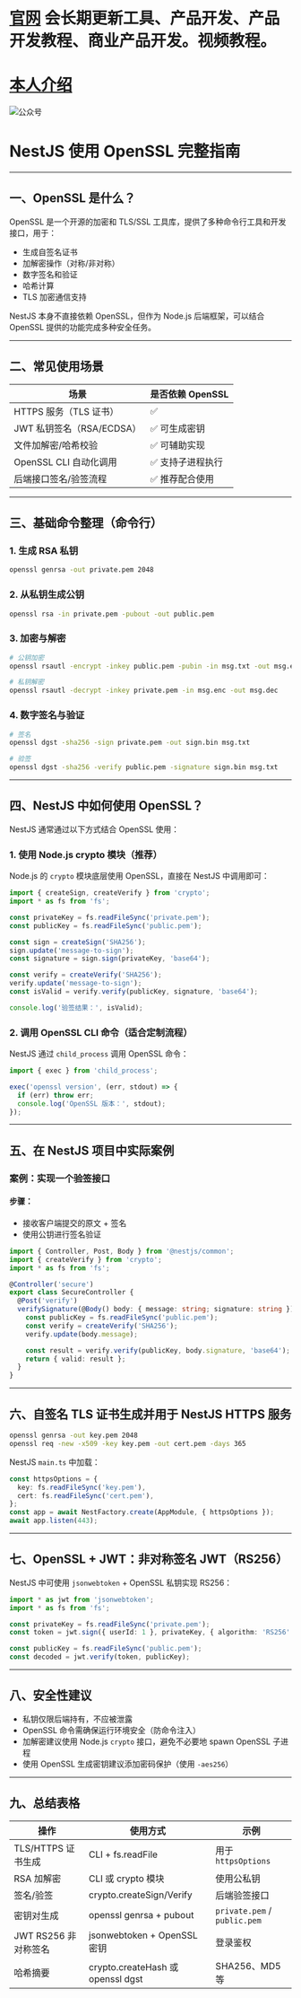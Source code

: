 # [官网](securitytech.cc) 会长期更新工具、产品开发、产品开发教程、商业产品开发。视频教程。

# [本人介绍](http://securitytech.cc/about)

![公众号](https://github.com/haidragon/haidragon/blob/main/gzh.png)


# NestJS 使用 OpenSSL 完整指南

---

## 一、OpenSSL 是什么？

OpenSSL 是一个开源的加密和 TLS/SSL 工具库，提供了多种命令行工具和开发接口，用于：

* 生成自签名证书
* 加解密操作（对称/非对称）
* 数字签名和验证
* 哈希计算
* TLS 加密通信支持

NestJS 本身不直接依赖 OpenSSL，但作为 Node.js 后端框架，可以结合 OpenSSL 提供的功能完成多种安全任务。

---

## 二、常见使用场景

| 场景                  | 是否依赖 OpenSSL |
| ------------------- | ------------ |
| HTTPS 服务（TLS 证书）    | ✅            |
| JWT 私钥签名（RSA/ECDSA） | ✅ 可生成密钥      |
| 文件加解密/哈希校验          | ✅ 可辅助实现      |
| OpenSSL CLI 自动化调用   | ✅ 支持子进程执行    |
| 后端接口签名/验签流程         | ✅ 推荐配合使用     |

---

## 三、基础命令整理（命令行）

### 1. 生成 RSA 私钥

```bash
openssl genrsa -out private.pem 2048
```

### 2. 从私钥生成公钥

```bash
openssl rsa -in private.pem -pubout -out public.pem
```

### 3. 加密与解密

```bash
# 公钥加密
openssl rsautl -encrypt -inkey public.pem -pubin -in msg.txt -out msg.enc

# 私钥解密
openssl rsautl -decrypt -inkey private.pem -in msg.enc -out msg.dec
```

### 4. 数字签名与验证

```bash
# 签名
openssl dgst -sha256 -sign private.pem -out sign.bin msg.txt

# 验签
openssl dgst -sha256 -verify public.pem -signature sign.bin msg.txt
```

---

## 四、NestJS 中如何使用 OpenSSL？

NestJS 通常通过以下方式结合 OpenSSL 使用：

### 1. 使用 Node.js crypto 模块（推荐）

Node.js 的 `crypto` 模块底层使用 OpenSSL，直接在 NestJS 中调用即可：

```ts
import { createSign, createVerify } from 'crypto';
import * as fs from 'fs';

const privateKey = fs.readFileSync('private.pem');
const publicKey = fs.readFileSync('public.pem');

const sign = createSign('SHA256');
sign.update('message-to-sign');
const signature = sign.sign(privateKey, 'base64');

const verify = createVerify('SHA256');
verify.update('message-to-sign');
const isValid = verify.verify(publicKey, signature, 'base64');

console.log('验签结果：', isValid);
```

### 2. 调用 OpenSSL CLI 命令（适合定制流程）

NestJS 通过 `child_process` 调用 OpenSSL 命令：

```ts
import { exec } from 'child_process';

exec('openssl version', (err, stdout) => {
  if (err) throw err;
  console.log('OpenSSL 版本：', stdout);
});
```

---

## 五、在 NestJS 项目中实际案例

### 案例：实现一个验签接口

#### 步骤：

* 接收客户端提交的原文 + 签名
* 使用公钥进行签名验证

```ts
import { Controller, Post, Body } from '@nestjs/common';
import { createVerify } from 'crypto';
import * as fs from 'fs';

@Controller('secure')
export class SecureController {
  @Post('verify')
  verifySignature(@Body() body: { message: string; signature: string }) {
    const publicKey = fs.readFileSync('public.pem');
    const verify = createVerify('SHA256');
    verify.update(body.message);

    const result = verify.verify(publicKey, body.signature, 'base64');
    return { valid: result };
  }
}
```

---

## 六、自签名 TLS 证书生成并用于 NestJS HTTPS 服务

```bash
openssl genrsa -out key.pem 2048
openssl req -new -x509 -key key.pem -out cert.pem -days 365
```

NestJS `main.ts` 中加载：

```ts
const httpsOptions = {
  key: fs.readFileSync('key.pem'),
  cert: fs.readFileSync('cert.pem'),
};
const app = await NestFactory.create(AppModule, { httpsOptions });
await app.listen(443);
```

---

## 七、OpenSSL + JWT：非对称签名 JWT（RS256）

NestJS 中可使用 `jsonwebtoken` + OpenSSL 私钥实现 RS256：

```ts
import * as jwt from 'jsonwebtoken';
import * as fs from 'fs';

const privateKey = fs.readFileSync('private.pem');
const token = jwt.sign({ userId: 1 }, privateKey, { algorithm: 'RS256' });

const publicKey = fs.readFileSync('public.pem');
const decoded = jwt.verify(token, publicKey);
```

---

## 八、安全性建议

* 私钥仅限后端持有，不应被泄露
* OpenSSL 命令需确保运行环境安全（防命令注入）
* 加解密建议使用 Node.js `crypto` 接口，避免不必要地 spawn OpenSSL 子进程
* 使用 OpenSSL 生成密钥建议添加密码保护（使用 `-aes256`）

---

## 九、总结表格

| 操作              | 使用方式                             | 示例                           |
| --------------- | -------------------------------- | ---------------------------- |
| TLS/HTTPS 证书生成  | CLI + fs.readFile                | 用于 `httpsOptions`            |
| RSA 加解密         | CLI 或 crypto 模块                  | 使用公私钥                        |
| 签名/验签           | crypto.createSign/Verify         | 后端验签接口                       |
| 密钥对生成           | openssl genrsa + pubout          | `private.pem` / `public.pem` |
| JWT RS256 非对称签名 | jsonwebtoken + OpenSSL 密钥        | 登录鉴权                         |
| 哈希摘要            | crypto.createHash 或 openssl dgst | SHA256、MD5 等                 |

 
